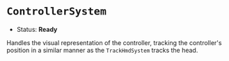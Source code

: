 # `ControllerSystem`

*   Status: **Ready**

Handles the visual representation of the controller, tracking the controller's
position in a similar manner as the `TrackHmdSystem` tracks the head.
